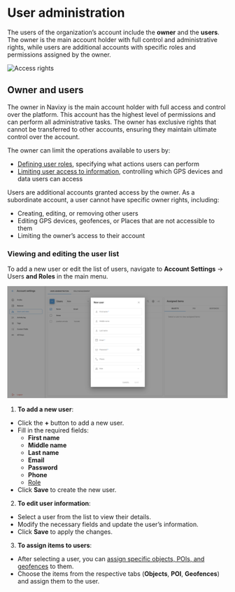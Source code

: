 # User administration

The users of the organization’s account include the **owner** and the **users**. The owner is the main account holder with full control and administrative rights, while users are additional accounts with specific roles and permissions assigned by the owner.

![Access rights](https://www.navixy.com/wp-content/uploads/2023/04/roles-en.png)

## Owner and users

The owner in Navixy is the main account holder with full access and control over the platform. This account has the highest level of permissions and can perform all administrative tasks. The owner has exclusive rights that cannot be transferred to other accounts, ensuring they maintain ultimate control over the account.

The owner can limit the operations available to users by:

* [Defining user roles](role-management.md), specifying what actions users can perform
* [Limiting user access to information](restricting-access.md), controlling which GPS devices and data users can access

Users are additional accounts granted access by the owner. As a subordinate account, a user cannot have specific owner rights, including:

* Creating, editing, or removing other users
* Editing GPS devices, geofences, or Places that are not accessible to them
* Limiting the owner’s access to their account

### **Viewing and editing the user list**

To add a new user or edit the list of users, navigate to **Account Settings** → Users **and Roles** in the main menu.

![](attachments/image-20240718-041947.png)

1. **To add a new user**:

* Click the **+** button to add a new user.
* Fill in the required fields:&#x20;
  * **First name**
  * **Middle name**
  * **Last name**
  * **Email**
  * **Password**
  * **Phone**
  * [Role](role-management.md)
* Click **Save** to create the new user.

2. **To edit user information**:

* Select a user from the list to view their details.
* Modify the necessary fields and update the user’s information.
* Click **Save** to apply the changes.

3. **To assign items to users**:

* After selecting a user, you can [assign specific objects, POIs, and geofences](restricting-access.md) to them.
* Choose the items from the respective tabs (**Objects**, **POI**, **Geofences**) and assign them to the user.
